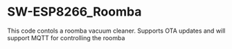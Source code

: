 # SW-ESP8266_Roomba
This code contols a roomba vacuum cleaner. Supports OTA updates and will support MQTT for controlling the roomba

